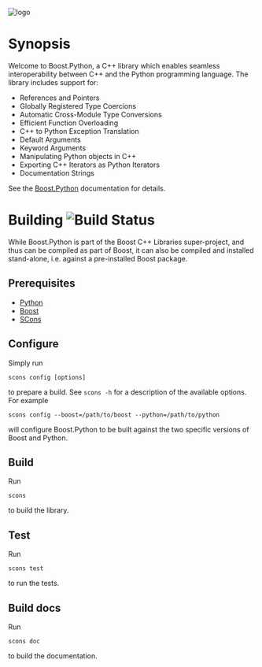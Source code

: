 ![logo](https://raw.githubusercontent.com/boostorg/python/develop/doc/images/bpl.png)

# Synopsis

Welcome to Boost.Python, a C++ library which enables seamless interoperability between C++ and the Python programming language. The library includes support for:

* References and Pointers
* Globally Registered Type Coercions
* Automatic Cross-Module Type Conversions
* Efficient Function Overloading
* C++ to Python Exception Translation
* Default Arguments
* Keyword Arguments
* Manipulating Python objects in C++
* Exporting C++ Iterators as Python Iterators
* Documentation Strings

See the [Boost.Python](http://boostorg.github.io/python) documentation for details.

# Building ![Build Status](https://travis-ci.org/boostorg/python.svg?branch=develop)

While Boost.Python is part of the Boost C++ Libraries super-project, and thus can be compiled as part of Boost, it can also be compiled and installed stand-alone, i.e. against a pre-installed Boost package.

## Prerequisites

* [Python](http://www.python.org)
* [Boost](http://www.boost.org)
* [SCons](http://www.scons.org)

## Configure

Simply run

```
scons config [options]
```
to prepare a build. See `scons -h` for a description of the available options. For example
```
scons config --boost=/path/to/boost --python=/path/to/python
```
will configure Boost.Python to be built against the two specific versions of Boost and Python.

## Build

Run

```
scons
```
to build the library.

## Test

Run

```
scons test
```
to run the tests.

## Build docs

Run

```
scons doc
```
to build the documentation.